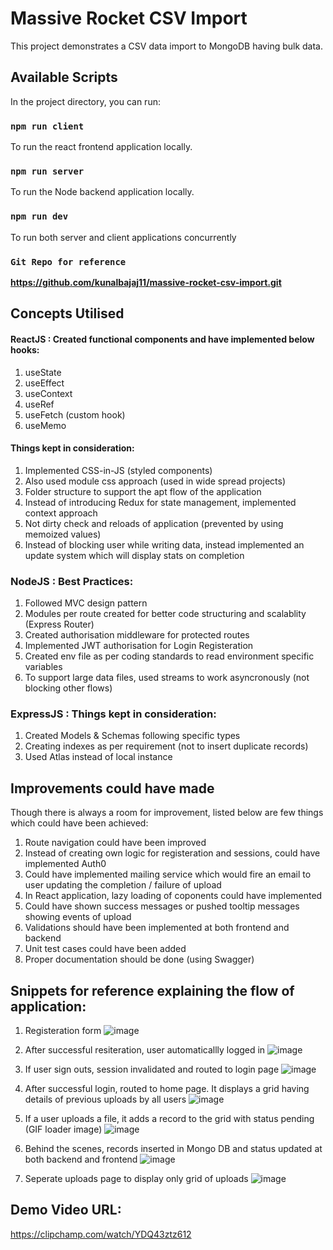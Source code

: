 # Massive Rocket CSV Import

This project demonstrates a CSV data import to MongoDB having bulk data.

## Available Scripts

In the project directory, you can run:

### `npm run client`

To run the react frontend application locally.

### `npm run server`

To run the Node backend application locally.

### `npm run dev`

To run both server and client applications concurrently

### `Git Repo for reference`

**https://github.com/kunalbajaj11/massive-rocket-csv-import.git**


## Concepts Utilised

#### ReactJS : Created functional components and have implemented below hooks:
1. useState
2. useEffect
3. useContext
4. useRef
5. useFetch (custom hook)
6. useMemo

#### Things kept in consideration:
1. Implemented CSS-in-JS (styled components)
2. Also used module css approach (used in wide spread projects)
3. Folder structure to support the apt flow of the application
4. Instead of introducing Redux for state management, implemented context approach
5. Not dirty check and reloads of application (prevented by using memoized values)
6. Instead of blocking user while writing data, instead implemented an update system which will display stats on completion

### NodeJS : Best Practices:
1. Followed MVC design pattern
2. Modules per route created for better code structuring and scalablity (Express Router)
3. Created authorisation middleware for protected routes
4. Implemented JWT authorisation for Login Registeration
5. Created env file as per coding standards to read environment specific variables
6. To support large data files, used streams to work asyncronously (not blocking other flows)

### ExpressJS : Things kept in consideration:
1. Created Models & Schemas following specific types
2. Creating indexes as per requirement (not to insert duplicate records)
3. Used Atlas instead of local instance


## Improvements could have made

Though there is always a room for improvement, listed below are few things which could have been achieved:

1. Route navigation could have been improved
2. Instead of creating own logic for registeration and sessions, could have implemented Auth0
3. Could have implemented mailing service which would fire an email to user updating the completion / failure of upload
4. In React application, lazy loading of coponents could have implemented
5. Could have shown success messages or pushed tooltip messages showing events of upload
6. Validations should have been implemented at both frontend and backend
7. Unit test cases could have been added
8. Proper documentation should be done (using Swagger)


## Snippets for reference explaining the flow of application:

1. Registeration form
![image](https://user-images.githubusercontent.com/87039860/224567732-be45093d-c2a2-4517-b9bc-92abf7817881.png)


2. After successful resiteration, user automaticallly logged in
![image](https://user-images.githubusercontent.com/87039860/224567779-6ca87fcf-04a0-412e-b625-72ca7efdbc65.png)


3. If user sign outs, session invalidated and routed to login page
![image](https://user-images.githubusercontent.com/87039860/224567820-aa03255a-7ccb-47eb-9a38-a50bea229173.png)


4. After successful login, routed to home page. It displays a grid having details of previous uploads by all users
![image](https://user-images.githubusercontent.com/87039860/224567787-72073ccd-74bd-4e0a-ba3a-ec3d12ab8cea.png)


5. If a user uploads a file, it adds a record to the grid with status pending (GIF loader image)
![image](https://user-images.githubusercontent.com/87039860/224567886-e83d9c1f-e5a6-45c3-b7f5-3ddb0721f694.png)


6. Behind the scenes, records inserted in Mongo DB and status updated at both backend and frontend
![image](https://user-images.githubusercontent.com/87039860/224567936-e9d99b10-1e3b-479d-af36-9ed7003674d8.png)


7. Seperate uploads page to display only grid of uploads
![image](https://user-images.githubusercontent.com/87039860/224568101-8701a7ca-57d7-41da-b6df-16358eca27b2.png)


## Demo Video URL: 
https://clipchamp.com/watch/YDQ43ztz612
